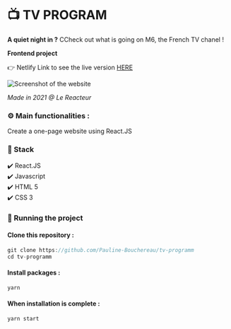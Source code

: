 # 📺  TV PROGRAM

**A quiet night in ?** CCheck out what is going on M6, the French TV chanel !

**Frontend project**

👉 Netlify Link to see the live version [HERE](https://tv-program-pb.netlify.app/)

![Screenshot of the website](./src/assets/jobboard.png)

_Made in 2021 @ Le Reacteur_

### ⚙️ Main functionalities :

Create a one-page website using React.JS

### 🔧 Stack

✔️ React.JS  
✔️ Javascript  
✔️ HTML 5  
✔️ CSS 3

### 🚀 Running the project

#### Clone this repository :

```javascript
git clone https://github.com/Pauline-Bouchereau/tv-programm
cd tv-programm
```

#### Install packages :

```javascript
yarn
```

#### When installation is complete :

```javascript
yarn start
```
